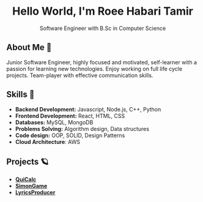 <div align="center"> 
  <h1>Hello World, I'm Roee Habari Tamir</h1>
  Software Engineer with B.Sc in Computer Science
</div>

  ## About Me 🌟
  Junior Software Engineer, highly focused and motivated, self-learner with a passion for learning new technologies.
  Enjoy working on full life cycle projects. Team-player with effective communication skills.



  ## Skills 🚀
  - **Backend Development:** Javascript, Node.js, C++, Python
  - **Frontend Development:** React, HTML, CSS
  - **Databases:** MySQL, MongoDB
  - **Problems Solving:** Algorithm design, Data structures
  - **Code design:** OOP, SOLID, Design Patterns
  - **Cloud Architecture**: AWS


   ## Projects 🪐
  - [**QuiCalc**](https://github.com/Roeeht/QuiCalc)
  - [**SimonGame**](https://github.com/Roeeht/Simon-Game)
  - [**LyricsProducer**](https://github.com/Roeeht/LyricsProducer)




  
